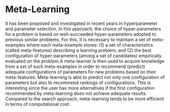 # Meta-Learning 
It has been proposed and investigated in recent years in hyperparameter and parameter selection. In this approach, the choice of hyper-parameters for a problem is based on well-succeeded hyper-parameters adopted to previous similar problems. For this, it is necessary to maintain a set of meta-examples where each meta-example stores: (1) a set of characteristics (called meta-features) describing a learning problem; and (2) the best configuration of hyper-parameters (among a set of candidates) empirically evaluated on the problem.A meta-learner is then used to acquire knowledge from a set of such meta-examples in order to recommend (predict) adequate configurations of parameters for new problems based on their meta-features. Meta-learning is able to predict not only one configuration of parameters but also to recommend rankings of configurations. This is interesting since the user has more alternatives if the first configuration recommended by meta-learning does not achieve adequate results. Compared to the search approach, meta-learning tends to be more efficient in terms of computational cost.
